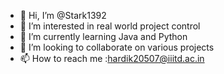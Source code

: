 - 👋 Hi, I’m @Stark1392
- 👀 I’m interested in real world project control
- 🌱 I’m currently learning Java and Python
- 💞️ I’m looking to collaborate on various projects
- 📫 How to reach me :hardik20507@iiitd.ac.in

<!---
Stark1392/Stark1392 is a ✨ special ✨ repository because its `README.md` (this file) appears on your GitHub profile.
You can click the Preview link to take a look at your changes.
--->
